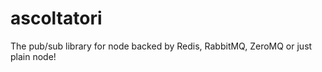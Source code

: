 ascoltatori
===========

The pub/sub library for node backed by Redis, RabbitMQ, ZeroMQ or just plain node!